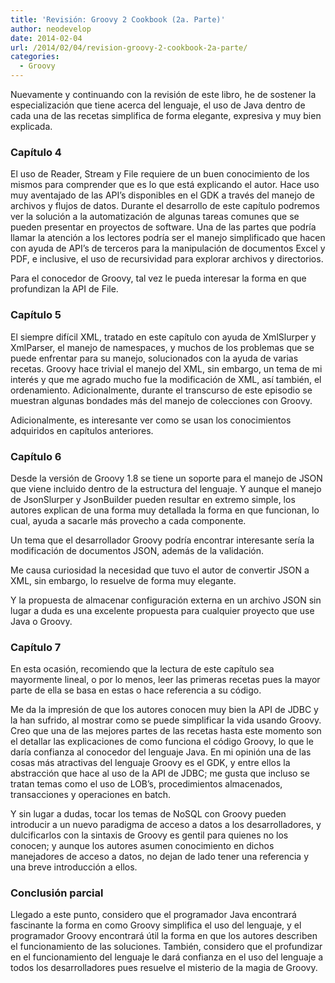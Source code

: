 ```yaml
---
title: 'Revisión: Groovy 2 Cookbook (2a. Parte)'
author: neodevelop
date: 2014-02-04
url: /2014/02/04/revision-groovy-2-cookbook-2a-parte/
categories:
  - Groovy
---
```

Nuevamente y continuando con la revisión de este libro, he de sostener la especialización que tiene acerca del lenguaje, el uso de Java dentro de cada una de las recetas simplifica de forma elegante, expresiva y muy bien explicada.

### Capítulo 4

El uso de Reader, Stream y File requiere de un buen conocimiento de los mismos para comprender que es lo que está explicando el autor. Hace uso muy aventajado de las API’s disponibles en el GDK a través del manejo de archivos y flujos de datos. Durante el desarrollo de este capítulo podremos ver la solución a la automatización de algunas tareas comunes que se pueden presentar en proyectos de software. Una de las partes que podría llamar la atención a los lectores podría ser el manejo simplificado que hacen con ayuda de API’s de terceros para la manipulación de documentos Excel y PDF, e inclusive, el uso de recursividad para explorar archivos y directorios.

Para el conocedor de Groovy, tal vez le pueda interesar la forma en que profundizan la API de File.

### Capítulo 5

El siempre difícil XML, tratado en este capítulo con ayuda de XmlSlurper y XmlParser, el manejo de namespaces, y muchos de los problemas que se puede enfrentar para su manejo, solucionados con la ayuda de varias recetas. Groovy hace trivial el manejo del XML, sin embargo, un tema de mi interés y que me agrado mucho fue la modificación de XML, así también, el ordenamiento. Adicionalmente, durante el transcurso de este episodio se muestran algunas bondades más del manejo de colecciones con Groovy.

Adicionalmente, es interesante ver como se usan los conocimientos adquiridos en capítulos anteriores.

### Capítulo 6

Desde la versión de Groovy 1.8 se tiene un soporte para el manejo de JSON que viene incluido dentro de la estructura del lenguaje. Y aunque el manejo de JsonSlurper y JsonBuilder pueden resultar en extremo simple, los autores explican de una forma muy detallada la forma en que funcionan, lo cual, ayuda a sacarle más provecho a cada componente.

Un tema que el desarrollador Groovy podría encontrar interesante sería la modificación de documentos JSON, además de la validación.

Me causa curiosidad la necesidad que tuvo el autor de convertir JSON a XML, sin embargo, lo resuelve de forma muy elegante.

Y la propuesta de almacenar configuración externa en un archivo JSON sin lugar a duda es una excelente propuesta para cualquier proyecto que use Java o Groovy.

### Capítulo 7

En esta ocasión, recomiendo que la lectura de este capítulo sea mayormente lineal, o por lo menos, leer las primeras recetas pues la mayor parte de ella se basa en estas o hace referencia a su código.

Me da la impresión de que los autores conocen muy bien la API de JDBC y la han sufrido, al mostrar como se puede simplificar la vida usando Groovy. Creo que una de las mejores partes de las recetas hasta este momento son el detallar las explicaciones de como funciona el código Groovy, lo que le daría confianza al conocedor del lenguaje Java. En mi opinión una de las cosas más atractivas del lenguaje Groovy es el GDK, y entre ellos la abstracción que hace al uso de la API de JDBC; me gusta que incluso se tratan temas como el uso de LOB’s, procedimientos almacenados, transacciones y operaciones en batch.

Y sin lugar a dudas, tocar los temas de NoSQL con Groovy pueden introducir a un nuevo paradigma de acceso a datos a los desarrolladores, y dulcificarlos con la sintaxis de Groovy es gentil para quienes no los conocen; y aunque los autores asumen conocimiento en dichos manejadores de acceso a datos, no dejan de lado tener una referencia y una breve introducción a ellos.

### Conclusión parcial

Llegado a este punto, considero que el programador Java encontrará fascinante la forma en como Groovy simplifica el uso del lenguaje, y el programador Groovy encontrará útil la forma en que los autores describen el funcionamiento de las soluciones. También, considero que el profundizar en el funcionamiento del lenguaje le dará confianza en el uso del lenguaje a todos los desarrolladores pues resuelve el misterio de la magia de Groovy.